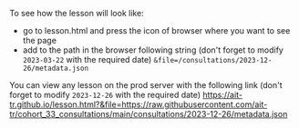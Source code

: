 To see how the lesson will look like:
- go to lesson.html and press the icon of browser where you want to see the page
- add to the path in the browser following string (don't forget to modify `2023-03-22` with the required date)
  `&file=/consultations/2023-12-26/metadata.json`

You can view any lesson on the prod server with the following link
(don't forget to modify `2023-12-26` with the required date)
https://ait-tr.github.io/lesson.html?&file=https://raw.githubusercontent.com/ait-tr/cohort_33_consultations/main/consultations/2023-12-26/metadata.json